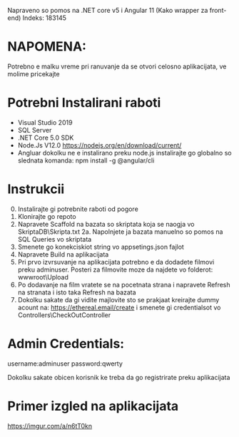 
Napraveno so pomos na .NET core v5 i Angular 11 (Kako wrapper za front-end)
Indeks: 183145

# NAPOMENA:
Potrebno e malku vreme pri ranuvanje da se otvori celosno aplikacijata, ve molime pricekajte

# Potrebni Instalirani raboti
- Visual Studio 2019 
- SQL Server 
- .NET Core 5.0 SDK
- Node.Js V12.0 https://nodejs.org/en/download/current/
- Angluar dokolku ne e instalirano preku node.js instalirajte go globalno so slednata komanda:
npm install -g @angular/cli

# Instrukcii
0. Instalirajte gi potrebnite raboti od pogore
1. Klonirajte go repoto
2. Napravete Scaffold na bazata so skriptata koja se naogja vo SkriptaDB\Skripta.txt
2a. Napolnjete ja bazata manuelno so pomos na SQL Queries vo skriptata
3. Smenete go konekciskiot string vo appsetings.json fajlot
4. Napravete Build na aplikacijata
5. Pri prvo izvrsuvanje na aplikacijata potrebno e da dodadete filmovi preku adminuser. Posteri za filmovite moze da najdete vo folderot: wwwroot\Upload
6. Po dodavanje na film vratete se na pocetnata strana i napravete Refresh na stranata i isto taka Refresh na bazata
7. Dokolku sakate da gi vidite majlovite sto se prakjaat kreirajte dummy acount na: https://ethereal.email/create
i smenete gi credentialsot vo Controllers\CheckOutController

# Admin Credentials:
username:adminuser
password:qwerty

Dokolku sakate obicen korisnik ke treba da go registrirate preku aplikacijata

# Primer izgled na aplikacijata
https://imgur.com/a/n6tT0kn
